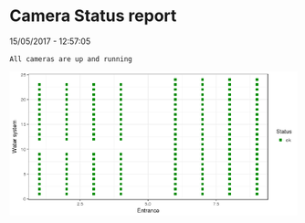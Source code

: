 Camera Status report
================
15/05/2017 - 12:57:05

    All cameras are up and running

![](camreport_files/figure-markdown_github/unnamed-chunk-2-1.png)
